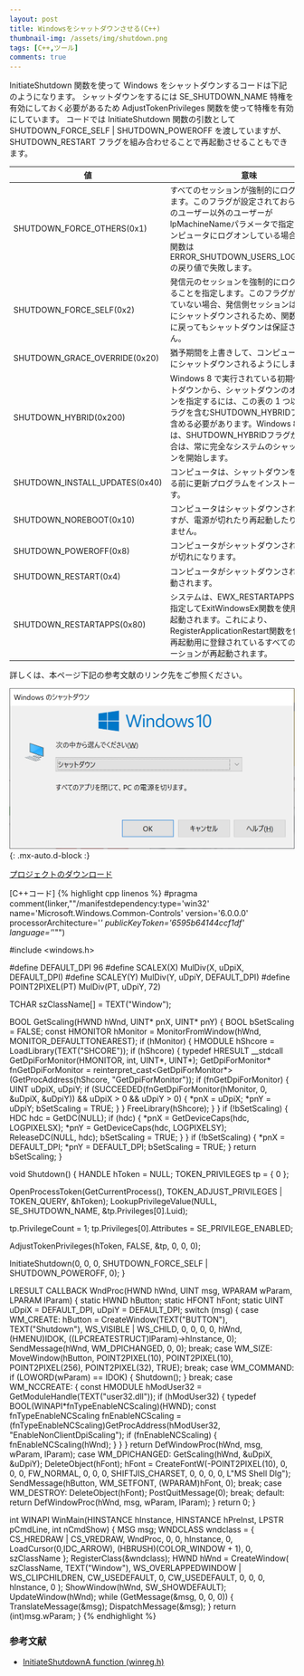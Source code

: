 ```yaml
---
layout: post
title: Windowsをシャットダウンさせる(C++)
thumbnail-img: /assets/img/shutdown.png
tags: [C++,ツール]
comments: true
---
```


InitiateShutdown 関数を使って Windows をシャットダウンするコードは下記のようになります。
シャットダウンをするには SE_SHUTDOWN_NAME 特権を有効にしておく必要があるため AdjustTokenPrivileges 関数を使って特権を有効にしています。
コードでは InitiateShutdown 関数の引数として SHUTDOWN_FORCE_SELF | SHUTDOWN_POWEROFF を渡していますが、SHUTDOWN_RESTART フラグを組み合わせることで再起動させることもできます。

| 値 | 意味 |
| ---- | ---- |
| SHUTDOWN_FORCE_OTHERS(0x1) | すべてのセッションが強制的にログオフされます。このフラグが設定されておらず、現在のユーザー以外のユーザーがlpMachineNameパラメータで指定されたコンピュータにログオンしている場合、この関数は ERROR_SHUTDOWN_USERS_LOGGED_ONの戻り値で失敗します。 |
| SHUTDOWN_FORCE_SELF(0x2) | 発信元のセッションを強制的にログオフすることを指定します。このフラグが設定されていない場合、発信側セッションは対話式にシャットダウンされるため、関数が正常に戻ってもシャットダウンは保証されません。 |
| SHUTDOWN_GRACE_OVERRIDE(0x20) | 猶予期間を上書きして、コンピュータがすぐにシャットダウンされるようにします。 |
| SHUTDOWN_HYBRID(0x200) | Windows 8 で実行されている初期化シャットダウンから、シャットダウンのオプションを指定するには、この表の 1 つ以上のフラグを含むSHUTDOWN_HYBRIDフラグを含める必要があります。Windows 8 以降では、SHUTDOWN_HYBRIDフラグがない場合は、常に完全なシステムのシャットダウンを開始します。 |
| SHUTDOWN_INSTALL_UPDATES(0x40) | コンピュータは、シャットダウンを開始する前に更新プログラムをインストールします。 |
| SHUTDOWN_NOREBOOT(0x10) | コンピュータはシャットダウンされていますが、電源が切れたり再起動したりしていません。 |
| SHUTDOWN_POWEROFF(0x8) | コンピュータがシャットダウンされ、電源が切れになります。 |
| SHUTDOWN_RESTART(0x4) | コンピュータがシャットダウンされ、再起動されます。 |
| SHUTDOWN_RESTARTAPPS(0x80) | システムは、EWX_RESTARTAPPS フラグを指定してExitWindowsEx関数を使用して再起動されます。これにより、RegisterApplicationRestart関数を使用して再起動用に登録されているすべてのアプリケーションが再起動されます。 |

詳しくは、本ページ下記の参考文献のリンク先をご参照ください。

![](/assets/img/shutdown.png){: .mx-auto.d-block :}

[プロジェクトのダウンロード](https://github.com/kenjinote/Shutdown/archive/master.zip)

[C++コード]
{% highlight cpp linenos %}
#pragma comment(linker,"\"/manifestdependency:type='win32' name='Microsoft.Windows.Common-Controls' version='6.0.0.0' processorArchitecture='*' publicKeyToken='6595b64144ccf1df' language='*'\"")

#include <windows.h>

#define DEFAULT_DPI 96
#define SCALEX(X) MulDiv(X, uDpiX, DEFAULT_DPI)
#define SCALEY(Y) MulDiv(Y, uDpiY, DEFAULT_DPI)
#define POINT2PIXEL(PT) MulDiv(PT, uDpiY, 72)

TCHAR szClassName[] = TEXT("Window");

BOOL GetScaling(HWND hWnd, UINT* pnX, UINT* pnY)
{
  BOOL bSetScaling = FALSE;
  const HMONITOR hMonitor = MonitorFromWindow(hWnd, MONITOR_DEFAULTTONEAREST);
  if (hMonitor)
  {
    HMODULE hShcore = LoadLibrary(TEXT("SHCORE"));
    if (hShcore)
    {
      typedef HRESULT __stdcall GetDpiForMonitor(HMONITOR, int, UINT*, UINT*);
      GetDpiForMonitor* fnGetDpiForMonitor = reinterpret_cast<GetDpiForMonitor*>(GetProcAddress(hShcore, "GetDpiForMonitor"));
      if (fnGetDpiForMonitor)
      {
        UINT uDpiX, uDpiY;
        if (SUCCEEDED(fnGetDpiForMonitor(hMonitor, 0, &uDpiX, &uDpiY)) && uDpiX > 0 && uDpiY > 0)
        {
          *pnX = uDpiX;
          *pnY = uDpiY;
          bSetScaling = TRUE;
        }
      }
      FreeLibrary(hShcore);
    }
  }
  if (!bSetScaling)
  {
    HDC hdc = GetDC(NULL);
    if (hdc)
    {
      *pnX = GetDeviceCaps(hdc, LOGPIXELSX);
      *pnY = GetDeviceCaps(hdc, LOGPIXELSY);
      ReleaseDC(NULL, hdc);
      bSetScaling = TRUE;
    }
  }
  if (!bSetScaling)
  {
    *pnX = DEFAULT_DPI;
    *pnY = DEFAULT_DPI;
    bSetScaling = TRUE;
  }
  return bSetScaling;
}

void Shutdown()
{
  HANDLE hToken = NULL;
  TOKEN_PRIVILEGES tp = { 0 };

  OpenProcessToken(GetCurrentProcess(), TOKEN_ADJUST_PRIVILEGES | TOKEN_QUERY, &hToken);
  LookupPrivilegeValue(NULL, SE_SHUTDOWN_NAME, &tp.Privileges[0].Luid);

  tp.PrivilegeCount = 1;
  tp.Privileges[0].Attributes = SE_PRIVILEGE_ENABLED;

  AdjustTokenPrivileges(hToken, FALSE, &tp, 0, 0, 0);

  InitiateShutdown(0, 0, 0, SHUTDOWN_FORCE_SELF | SHUTDOWN_POWEROFF, 0);
}

LRESULT CALLBACK WndProc(HWND hWnd, UINT msg, WPARAM wParam, LPARAM lParam)
{
  static HWND hButton;
  static HFONT hFont;
  static UINT uDpiX = DEFAULT_DPI, uDpiY = DEFAULT_DPI;
  switch (msg)
  {
  case WM_CREATE:
    hButton = CreateWindow(TEXT("BUTTON"), TEXT("Shutdown"), WS_VISIBLE | WS_CHILD, 0, 0, 0, 0, hWnd, (HMENU)IDOK, ((LPCREATESTRUCT)lParam)->hInstance, 0);
    SendMessage(hWnd, WM_DPICHANGED, 0, 0);
    break;
  case WM_SIZE:
    MoveWindow(hButton, POINT2PIXEL(10), POINT2PIXEL(10), POINT2PIXEL(256), POINT2PIXEL(32), TRUE);
    break;
  case WM_COMMAND:
    if (LOWORD(wParam) == IDOK)
    {
      Shutdown();
    }
    break;
  case WM_NCCREATE:
    {
      const HMODULE hModUser32 = GetModuleHandle(TEXT("user32.dll"));
      if (hModUser32)
      {
        typedef BOOL(WINAPI*fnTypeEnableNCScaling)(HWND);
        const fnTypeEnableNCScaling fnEnableNCScaling = (fnTypeEnableNCScaling)GetProcAddress(hModUser32, "EnableNonClientDpiScaling");
        if (fnEnableNCScaling)
        {
          fnEnableNCScaling(hWnd);
        }
      }
    }
    return DefWindowProc(hWnd, msg, wParam, lParam);
  case WM_DPICHANGED:
    GetScaling(hWnd, &uDpiX, &uDpiY);
    DeleteObject(hFont);
    hFont = CreateFontW(-POINT2PIXEL(10), 0, 0, 0, FW_NORMAL, 0, 0, 0, SHIFTJIS_CHARSET, 0, 0, 0, 0, L"MS Shell Dlg");
    SendMessage(hButton, WM_SETFONT, (WPARAM)hFont, 0);
    break;
  case WM_DESTROY:
    DeleteObject(hFont);
    PostQuitMessage(0);
    break;
  default:
    return DefWindowProc(hWnd, msg, wParam, lParam);
  }
  return 0;
}

int WINAPI WinMain(HINSTANCE hInstance, HINSTANCE hPreInst, LPSTR pCmdLine, int nCmdShow)
{
  MSG msg;
  WNDCLASS wndclass = {
    CS_HREDRAW | CS_VREDRAW,
    WndProc,
    0,
    0,
    hInstance,
    0,
    LoadCursor(0,IDC_ARROW),
    (HBRUSH)(COLOR_WINDOW + 1),
    0,
    szClassName
  };
  RegisterClass(&wndclass);
  HWND hWnd = CreateWindow(
    szClassName,
    TEXT("Window"),
    WS_OVERLAPPEDWINDOW | WS_CLIPCHILDREN,
    CW_USEDEFAULT,
    0,
    CW_USEDEFAULT,
    0,
    0,
    0,
    hInstance,
    0
  );
  ShowWindow(hWnd, SW_SHOWDEFAULT);
  UpdateWindow(hWnd);
  while (GetMessage(&msg, 0, 0, 0))
  {
    TranslateMessage(&msg);
    DispatchMessage(&msg);
  }
  return (int)msg.wParam;
}
{% endhighlight %}

### 参考文献
- [InitiateShutdownA function (winreg.h)](https://docs.microsoft.com/ja-jp/windows/win32/api/winreg/nf-winreg-initiateshutdowna?redirectedfrom=MSDN)
